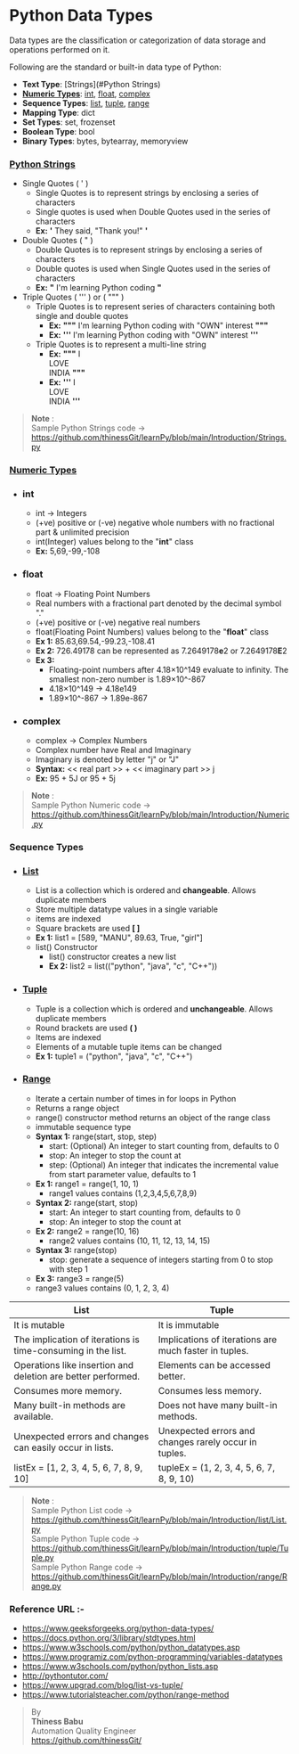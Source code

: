 # Python Data Types

Data types are the classification or categorization of data storage and operations performed on it.

Following are the standard or built-in data type of Python:
* **Text Type**:	[Strings](#Python Strings)
* [**Numeric Types**](https://github.com/thinessGit/learnPy/blob/main/Introduction/Numeric.py):	[int](#int), [float](#float), [complex](#complex)  
* **Sequence Types**:	[list](#List), [tuple](#Tuple), [range](#Range)
* **Mapping Type**:	dict
* **Set Types**:	set, frozenset
* **Boolean Type**:	bool
* **Binary Types**:	bytes, bytearray, memoryview

### [Python Strings](https://github.com/thinessGit/learnPy/blob/main/Introduction/Strings.py)
* Single Quotes ( ' )
  * Single Quotes is to represent strings by enclosing a series of characters
  * Single quotes is used when Double Quotes used in the series of characters
  * **Ex:** **'** They said, "Thank you!" **'**
* Double Quotes ( " )
  * Double Quotes is to represent strings by enclosing a series of characters
  * Double quotes is used when Single Quotes used in the series of characters
  * **Ex:**  **"** I'm learning Python coding **"**    
* Triple Quotes ( ''' ) or ( """ )
  * Triple Quotes is to represent series of characters containing both single and double quotes
    * **Ex:**  **"""** I'm learning Python coding with "OWN" interest **"""**
    * **Ex:**  **'''** I'm learning Python coding with "OWN" interest **'''**  
  * Triple Quotes is to represent a multi-line string
    * **Ex:**  **"""** I <br/> LOVE<br/>  INDIA **"""**
    * **Ex:**  **'''** I <br/> LOVE<br/>  INDIA **'''**
  
>**Note** :<br/> 
Sample Python Strings code -> https://github.com/thinessGit/learnPy/blob/main/Introduction/Strings.py

### [**Numeric Types**](https://github.com/thinessGit/learnPy/blob/main/Introduction/Numeric.py)
* ### int
  * int -> Integers
  * (+ve) positive or (-ve) negative whole numbers with no fractional part & unlimited precision
  * int(Integer) values belong to the "**int**" class
  * **Ex:** 5,69,-99,-108
* ### float
  * float -> Floating Point Numbers
  * Real numbers with a fractional part denoted by the decimal symbol "."
  * (+ve) positive or (-ve) negative real numbers
  * float(Floating Point Numbers) values belong to the "**float**" class
  * **Ex 1:** 85.63,69.54,-99.23,-108.41
  * **Ex 2:** 726.49178 can be represented as 7.2649178**e**2 or 7.2649178**E**2 
  * **Ex 3:** 
    * Floating-point numbers after 4.18×10^149 evaluate to infinity. The smallest non-zero number is 1.89×10^-867
    * 4.18×10^149 -> 4.18e149
    * 1.89×10^-867 -> 1.89e-867  
* ### complex
  * complex -> Complex Numbers
  * Complex number have Real and Imaginary
  * Imaginary is denoted by letter "j" or "J"
  * **Syntax:** << real part >> + << imaginary part >>  j
  * **Ex:** 95 + 5J or 95 + 5j

  
>**Note** :<br/> 
Sample Python Numeric code -> https://github.com/thinessGit/learnPy/blob/main/Introduction/Numeric.py

### **Sequence Types**

* ### [**List**](https://github.com/thinessGit/learnPy/blob/main/Introduction/list/List.py)  
  * List is a collection which is ordered and **changeable**. Allows duplicate members
  * Store multiple datatype values in a single variable 
  * items are indexed
  * Square brackets are used **[ ]**
  * **Ex 1:** list1 = [589, "MANU", 89.63, True, "girl"]
  * list() Constructor
    * list() constructor creates a new list
    * **Ex 2:** list2 = list(("python", "java", "c", "C++"))
* ### [**Tuple**](https://github.com/thinessGit/learnPy/blob/main/Introduction/tuple/Tuple.py)   
  * Tuple is a collection which is ordered and **unchangeable**. Allows duplicate members
  * Round brackets are used **( )**
  * Items are indexed
  * Elements of a mutable tuple items can be changed
  * **Ex 1:** tuple1 = ("python", "java", "c", "C++")<br/> 
* ### [**Range**](https://github.com/thinessGit/learnPy/blob/main/Introduction/range/Range.py)
  * Iterate a certain number of times in for loops in Python
  * Returns a range object
  * range() constructor method returns an object of the range class
  * immutable sequence type
  * **Syntax 1:** range(start, stop, step)
    * start: (Optional) An integer to start counting from, defaults to 0
    * stop: An integer to stop the count at
    * step: (Optional) An integer that indicates the incremental value from start parameter value, defaults to 1
  * **Ex 1:** range1 = range(1, 10, 1)
    * range1 values contains (1,2,3,4,5,6,7,8,9)
  * **Syntax 2:** range(start, stop)
    * start: An integer to start counting from, defaults to 0
    * stop: An integer to stop the count at
  * **Ex 2:** range2 = range(10, 16)
    * range2 values contains (10, 11, 12, 13, 14, 15)
  * **Syntax 3:** range(stop)
    * stop: generate a sequence of integers starting from 0 to stop with step 1 
   * **Ex 3:** range3 = range(5)
    * range3 values contains (0, 1, 2, 3, 4)
  
|List|Tuple|
|---|---|
|It is mutable|It is immutable|
|The implication of iterations is time-consuming in the list.|Implications of iterations are much faster in tuples.|
|Operations like insertion and deletion are better performed.|Elements can be accessed better.|
|Consumes more memory.|Consumes less memory.|
|Many built-in methods are available.|Does not have many built-in methods.|
|Unexpected errors and changes can easily occur in lists.|Unexpected errors and changes rarely occur in tuples.|
|listEx = [1, 2, 3, 4, 5, 6, 7, 8, 9, 10]|tupleEx = (1, 2, 3, 4, 5, 6, 7, 8, 9, 10)|  

>**Note** :<br/> 
Sample Python List code -> https://github.com/thinessGit/learnPy/blob/main/Introduction/list/List.py<br/>
Sample Python Tuple code -> https://github.com/thinessGit/learnPy/blob/main/Introduction/tuple/Tuple.py<br/>
Sample Python Range code -> https://github.com/thinessGit/learnPy/blob/main/Introduction/range/Range.py<br/>


### Reference URL :-
* https://www.geeksforgeeks.org/python-data-types/
* https://docs.python.org/3/library/stdtypes.html
* https://www.w3schools.com/python/python_datatypes.asp
* https://www.programiz.com/python-programming/variables-datatypes
* https://www.w3schools.com/python/python_lists.asp
* http://pythontutor.com/
* https://www.upgrad.com/blog/list-vs-tuple/
* https://www.tutorialsteacher.com/python/range-method

>By<br/> 
**Thiness Babu**<br/> 
Automation Quality Engineer<br/>
https://github.com/thinessGit/ <br/>
